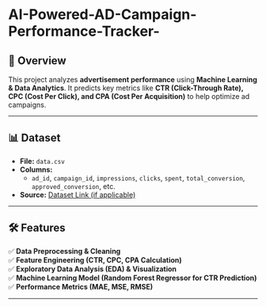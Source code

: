 # AI-Powered-AD-Campaign-Performance-Tracker-

## 📖 Overview
This project analyzes **advertisement performance** using **Machine Learning & Data Analytics**. It predicts key metrics like **CTR (Click-Through Rate), CPC (Cost Per Click), and CPA (Cost Per Acquisition)** to help optimize ad campaigns.

---

## 📊 Dataset
- **File:** `data.csv`
- **Columns:**
  - `ad_id`, `campaign_id`, `impressions`, `clicks`, `spent`, `total_conversion`, `approved_conversion`, etc.
- **Source:** [Dataset Link (if applicable)](https://drive.google.com/file/d/1Akhou-710_63Q_DTWqjPXr5Ej7zl_65l/view?usp=drive_link)

---

## 🛠️ Features
✅ **Data Preprocessing & Cleaning**  
✅ **Feature Engineering (CTR, CPC, CPA Calculation)**  
✅ **Exploratory Data Analysis (EDA) & Visualization**  
✅ **Machine Learning Model (Random Forest Regressor for CTR Prediction)**  
✅ **Performance Metrics (MAE, MSE, RMSE)**  

---

